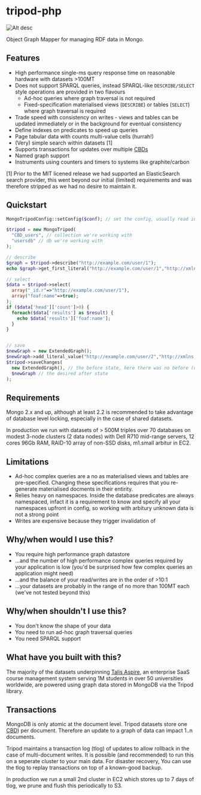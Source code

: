 tripod-php
==========

![Alt desc](http://95.138.143.82:3002/builds/TRI/status.png)

Object Graph Mapper for managing RDF data in Mongo.

Features
----

* High performance single-ms query response time on reasonable hardware with datasets >100MT
* Does not support SPARQL queries, instead SPARQL-like ```DESCRIBE/SELECT``` style operations are provided in two flavours
  * Ad-hoc queries where graph traversal is not required
  * Fixed-specification materialised views (```DESCRIBE```) or tables (```SELECT```) where graph traversal is required
* Trade speed with consistency on writes - views and tables can be updated immediately or in the background for eventual consistency
* Define indexes on predicates to speed up queries
* Page tabular data with counts multi-value cells (hurrah!)
* (Very) simple search within datasets [1]
* Supports transactions for updates over multiple [CBDs](http://www.w3.org/Submission/CBD/)
* Named graph support
* Instruments using counters and timers to systems like graphite/carbon

[1] Prior to the MIT licened release we had supported an ElasticSearch search provider, this went beyond our initial (limited) requirements and was therefore stripped as we had no desire to maintain it.

Quickstart
----

```php
MongoTripodConfig::setConfig($conf); // set the config, usually read in as JSON from a file

$tripod = new MongoTripod(
  "CBD_users", // collection we're working with
  "usersdb" // db we're working with
);

// describe
$graph = $tripod->describe("http://example.com/user/1");
echo $graph->get_first_literal("http://example.com/user/1","http://xmlns.com/foaf/0.1/name"); 

// select
$data = $tripod->select(
  array("_id.r"=>"http://example.com/user/1"),
  array("foaf:name"=>true);
);
if ($data['head']['count']>0) {
  foreach($data['results'] as $result) {
    echo $data['results']['foaf:name'];
  }
}


// save
$newGraph = new ExtendedGraph();
$newGraph->add_literal_value("http://example.com/user/2","http://xmlns.com/foaf/0.1/name","John Smith");
$tripod->saveChanges(
  new ExtendedGraph(), // the before state, here there was no before (new data)
  $newGraph // the desired after state
);

```

Requirements
----

Mongo 2.x and up, although at least 2.2 is recommended to take advantage of database level locking, especially in the case of shared datasets.

In production we run with datasets of > 500M triples over 70 databases on modest 3-node clusters (2 data nodes) with Dell R710 mid-range servers, 12 cores 96Gb RAM, RAID-10 array of non-SSD disks, m1.small arbitur in EC2.

Limitations
----

* Ad-hoc complex queries are a no as materialised views and tables are pre-specified. Changing these specifications requires that you re-generate materialised docments in their entirity.
* Relies heavy on namespaces. Inside the database predicates are always namespaced, infact it is a requirement to know and specify all your namespaces upfront in config, so working with arbitury unknown data is not a strong point
* Writes are expensive because they trigger invalidation of 

Why/when would I use this?
----

* You require high performance graph datastore 
* ...and the number of high performance complex queries required by your application is low (you'd be surprised how few complex queries an application might need)
* ...and the balance of your read/writes are in the order of >10:1
* ...your datasets are probably in the range of no more than 100MT each (we've not tested beyond this)

Why/when shouldn't I use this?
----

* You don't know the shape of your data
* You need to run ad-hoc graph traversal queries
* You need SPARQL support

What have you built with this?
----

The majority of the datasets underpinning [Talis Aspire](http://www.talis.com), an enterprise SaaS course management system serving 1M students in over 50 universities worldwide, are powered using graph data stored in MongoDB via the Tripod library.

Transactions
----

MongoDB is only atomic at the document level. Tripod datasets store one [CBD](http://www.w3.org/Submission/CBD/)) per document. Therefore an update to a graph of data can impact 1..n documents.

Tripod maintains a transaction log (tlog) of updates to allow rollback in the case of multi-document writes. It is possible (and recommended) to run this on a seperate cluster to your main data. For disaster recovery, You can use the tlog to replay transactions on top of a known-good backup.

In production we run a small 2nd cluster in EC2 which stores up to 7 days of tlog, we prune and flush this periodically to S3. 

